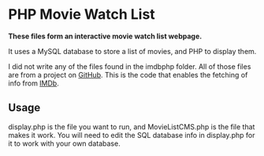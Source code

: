 # PHP Movie Watch List

**These files form an interactive movie watch list webpage.**


It uses a MySQL database to store a list of movies, and PHP to display them.

I did not write any of the files found in the imdbphp folder.  All of those files are from a project on [GitHub](https://github.com/FabianBeiner/PHP-IMDB-Grabber).  This is the code that enables the fetching of info from [IMDb](http://www.imdb.com/).


## Usage

display.php is the file you want to run, and MovieListCMS.php is the file that makes it work.  You will need to edit the SQL database info in display.php for it to work with your own database.

    
